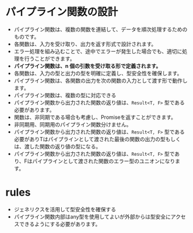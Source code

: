 # パイプライン関数の設計

- パイプライン関数は、複数の関数を連結して、データを順次処理するためのものです。
- 各関数は、入力を受け取り、出力を返す形式で設計されます。
- エラー処理を組み込むことで、途中でエラーが発生した場合でも、適切に処理を行うことができます。
- **パイプライン関数は、n 個の引数を受け取る形で定義されます。**
- 各関数は、入力の型と出力の型を明確に定義し、型安全性を確保します。
- パイプライン関数は、各関数の出力を次の関数の入力として渡す形で動作します。
- パイプライン関数は、複数の型に対応できる
- パイプライン関数から出力された関数の返り値は、`Result<T, F>`
  型である必要があります。
- 関数は、非同期である場合も考慮し、Promiseを返すことができます。
- 非同期用、同期用のパイプライン関数分けません。
- パイプライン関数から出力された関数の返り値は、`Result<T, F>`
  型である必要がありTはパイプラインとして渡された最後の関数の出力の型もしくは、渡した関数の返り値の型になる。
- パイプライン関数から出力された関数の返り値は、`Result<T, F>`
  型であり、Fはパイプラインとして渡された関数のエラー型のユニオンになります。

# rules

- ジェネリクスを活用して型安全性を確保する
- パイプライン関数内部はany型を使用してよいが外部からは型安全にアクセスできるようにする必要があります。
